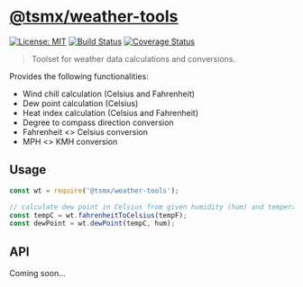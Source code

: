 # [**@tsmx/weather-tools**](https://github.com/tsmx/weather-tools)

[![License: MIT](https://img.shields.io/badge/License-MIT-blue.svg)](https://opensource.org/licenses/MIT)
[![Build Status](https://img.shields.io/github/workflow/status/tsmx/weather-tools/git-ci-build)](https://img.shields.io/github/workflow/status/tsmx/weather-tools/git-ci-build)
[![Coverage Status](https://coveralls.io/repos/github/tsmx/weather-tools/badge.svg?branch=master)](https://coveralls.io/github/tsmx/weather-tools?branch=master)

> Toolset for weather data calculations and conversions.

Provides the following functionalities: 
- Wind chill calculation (Celsius and Fahrenheit)
- Dew point calculation (Celsius)
- Heat index calculation (Celsius and Fahrenheit)
- Degree to compass direction conversion
- Fahrenheit <> Celsius conversion
- MPH <> KMH conversion

## Usage

```js
const wt = require('@tsmx/weather-tools');

// calculate dew point in Celsius from given humidity (hum) and temperature in Fahrenheit (tempF)
const tempC = wt.fahrenheitToCelsius(tempF);
const dewPoint = wt.dewPoint(tempC, hum);
```

## API

Coming soon...


